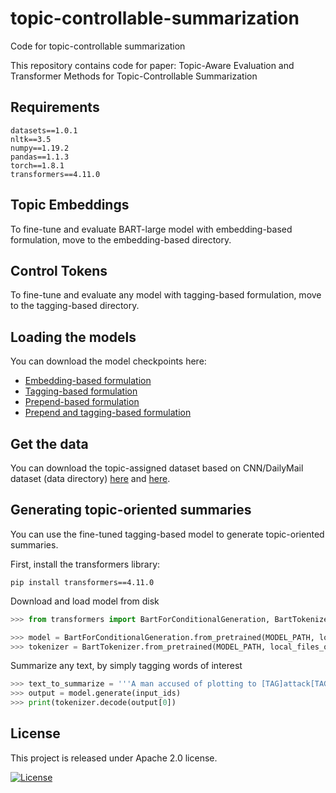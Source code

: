 # topic-controllable-summarization
Code for topic-controllable summarization

This repository contains code for paper: Topic-Aware Evaluation and Transformer Methods for Topic-Controllable Summarization

## Requirements

`datasets==1.0.1`\
`nltk==3.5`\
`numpy==1.19.2`\
`pandas==1.1.3`\
`torch==1.8.1`\
`transformers==4.11.0`

## Topic Embeddings 

To fine-tune and evaluate BART-large model with embedding-based formulation, move to the embedding-based directory.

## Control Tokens

To fine-tune and evaluate any model with tagging-based formulation, move to the tagging-based directory. 

## Loading the models 
You can download the model checkpoints here:
* [Embedding-based formulation](https://aristotleuniversity-my.sharepoint.com/:u:/g/personal/scpassali_office365_auth_gr/EQuf0z9DiBpJlVDl6BJayy8By4oXGHmYD1fG1MqZs3YsxA?e=tIYkWY)
* [Tagging-based formulation](https://aristotleuniversity-my.sharepoint.com/:u:/g/personal/scpassali_office365_auth_gr/EQQDVckMfP5AkeVdCVSmyEkBC8BlJbvvbKd9ZMpmY6gypA?e=g7wBLo)
* [Prepend-based formulation](https://aristotleuniversity-my.sharepoint.com/:u:/g/personal/scpassali_office365_auth_gr/ESofGhUEXmhNgUHyEuxq0cMBR1Bism5qmNkmp1jBtZdsvw?e=NnVUhv)
* [Prepend and tagging-based formulation](https://aristotleuniversity-my.sharepoint.com/:u:/g/personal/scpassali_office365_auth_gr/EegP4M3cbHtNqLF7gglFIToBfIPNEzcguhdoBk8GePJTWg?e=TaWCEl)


## Get the data 

You can download the topic-assigned dataset based on CNN/DailyMail dataset (data directory) [here](https://aristotleuniversity-my.sharepoint.com/:u:/g/personal/scpassali_office365_auth_gr/EQuf0z9DiBpJlVDl6BJayy8By4oXGHmYD1fG1MqZs3YsxA?e=tIYkWY) and [here](https://aristotleuniversity-my.sharepoint.com/:u:/g/personal/scpassali_office365_auth_gr/EfoWdJU_uLdHtuQDre6WXWABISQAF15-1HpOcQSrQD6J6A?e=KRe8Z9).


## Generating topic-oriented summaries 
You can use the fine-tuned tagging-based model to generate topic-oriented summaries.

First, install the transformers library:
```
pip install transformers==4.11.0
```

Download and load model from disk

```python
>>> from transformers import BartForConditionalGeneration, BartTokenizer

>>> model = BartForConditionalGeneration.from_pretrained(MODEL_PATH, local_files_only=True)
>>> tokenizer = BartTokenizer.from_pretrained(MODEL_PATH, local_files_only=True)
```

Summarize any text, by simply tagging words of interest
```python
>>> text_to_summarize = '''A man accused of plotting to [TAG]attack[TAG] the U.S. Capitol called a television station from jail and said if he had n't been arrested he would have [TAG]gone[TAG] to Washington and shot [TAG]President[TAG] Barack [TAG]Obama[TAG] in the head . WXIX-TV in Cincinnati said Christopher Lee Cornell , 20 , called the station from the Kentucky jail where he 's being held , confessed to being a supporter of the [TAG]Islamic[TAG] [TAG]State[TAG] [TAG]group[TAG] and said he [TAG]planned[TAG] to [TAG]kill[TAG] [TAG]government[TAG] officials in retaliation for U.S. [TAG]strikes[TAG] on the [TAG]militant[TAG] organization . A former Michigan high school football coach was arrested Friday and faces multiple charges including sending explicit [TAG]images[TAG] to students as young as 13 years old . The station [TAG]aired[TAG] part of the interview on Friday night , hours after Cornell 's attorney argued unsuccessfully in court that it could violate the defendant 's right to a fair trial . Scroll down for video . Louis Michael Rau , 46 , faces 12 charges including seven counts of distributing sexually explicit matter to a minor ; four counts of selling or furnishing alcohol to a minor ; and one count of accosting a minor for immoral purposes -- which is a four-year felony , the Morning Sun reports . Rau resigned from his position at the Beal [TAG]City[TAG] High School in January after complaints from parents about the coach 's alleged inappropriate conduct led to an investigation by the Isabella County Sheriff 's Department . Multiple Charges : Louis Rau , 46 ( photographed ) , was arrested Friday and faces multiple charges including sending explicit [TAG]images[TAG] to students as young as 13 years old . During the investigation , the department conducted several interviews and searched phones , tablets , cameras , computers , DVD 's , text messages and emails , Sheriff Leo Mioduszewski told MLive . The search found that Rau sent nude photos to five victims -- all student-athletes -- between 2011 and 2015 , [TAG]People[TAG] reports . Christopher Lee Cornell allegedly plotted to [TAG]attack[TAG] the U.S. Capitol in Washington and [TAG]kill[TAG] [TAG]government[TAG] officials inside it and spoke of his desire to [TAG]support[TAG] the [TAG]Islamic[TAG] [TAG]State[TAG] [TAG]militant[TAG] [TAG]group[TAG] . One of the victims was 13 when the ex-coach began sending him the sexually explicit photos , and all of the others were under 18 years old . Cornell , asked by the interviewer what he would have done had he not been arrested in January , said he would have [TAG]taken[TAG] one of his guns , ' I would have put it to [TAG]Obama[TAG] 's head , I would have pulled the trigger , then I would unleash more bullets on the Senate and House of Representative members , and I would have [TAG]attacked[TAG] the Israeli embassy and various other buildings . ' Court records obtained by the Sun [TAG]state[TAG] that in addition to the photos , Rau gave the boys sex toys . Cornell , who repeatedly identified himself as Muslim , said he wanted to carry out the [TAG]attack[TAG] because of 'the continued [TAG]American[TAG] aggression against our [TAG]people[TAG] and the fact that [TAG]America[TAG] , specifically [TAG]President[TAG] [TAG]Obama[TAG] , wants to wage [TAG]war[TAG] against [TAG]Islamic[TAG] [TAG]State[TAG] . ' Rau reportedly once gave an eighth grader a toy 'described as a vagina with a tube . ' On four different occasions , the Sun reports , Rau purchased alcohol for three of the victims ; court records note that both text messages and Rau 's admission confirmed the purchases . Victims : The search found that Rau sent nude photos to five victims -- all student-athletes -- between 2011 and 2015 . He said : 'They might say I 'm a [TAG]terrorist[TAG] , but you [TAG]know[TAG] we see [TAG]American[TAG] [TAG]troops[TAG] as [TAG]terrorists[TAG] as well , coming to our land , stealing our resources and [TAG]killing[TAG] our [TAG]people[TAG] , raping our [TAG]women[TAG] . ' Cornell , also [TAG]known[TAG] as Raheel Mahrus Ubaydah , grew up in the Cincinnati suburbs and still lived with his parents . He said [TAG]support[TAG] of the [TAG]Islamic[TAG] [TAG]State[TAG] [TAG]group[TAG] is widespread . 'We 're here in Ohio . Toys/Alcohol : Court records [TAG]state[TAG] that in addition to the photos , Rau also gave the boys sex toys and bought them alcohol . We 're in every [TAG]state[TAG] , ' he said . At Friday 's arraignment , Rau 's attorney , Dan O'Neill , described Rau as a 'home-grown boy ' and noted that the 46-year-old had no criminal record , the Sun reports . He spoke of Rau 's notoriety as 'the most celebrated football coach Beal [TAG]City[TAG] has ever had . ' Rau 's bail was set at $ 80,000 , lowered from $ 120,000 which was set during the time of his arrest , the Sun reports . Upon his resignation , Rau , who also served as a substitute teacher at the school , was banned from school [TAG]grounds[TAG] except for school board meetings and public elections held at the school , MLive reports . 'We 're more organized than you think . ' WXIX-TV in Cincinnati said Christopher Lee Cornell , 20 , called the station from the Kentucky jail where he 's being held , confessed to being a supporter of the [TAG]Islamic[TAG] [TAG]State[TAG] [TAG]group[TAG] and said he [TAG]planned[TAG] to [TAG]kill[TAG] [TAG]government[TAG] officials in retaliation for U.S. [TAG]strikes[TAG] on the [TAG]militant[TAG] organization . He said that if he had n't been caught , he would have [TAG]attacked[TAG] , [TAG]President[TAG] Barack [TAG]Obama[TAG] , the Senate , the House of Representatives and many other places in the nation 's capital . As part of his bail conditions , Rau is not allowed in any school [TAG]zones[TAG] , not allowed to be in the presence of minors , not allowed to attend sporting events where minors or present , and is not allowed to contact the victims in any way , according to MLive . In 2006 , Rau received a 14-day unpaid suspension for allegedly slapping a player at a football banquet . Slap : In 2006 , Rau received a 14-day unpaid suspension for allegedly slapping a player at a football banquet . High School : A Beal [TAG]City[TAG] High School ( photographyed ) graduate , Rau began coaching at the school in 2000 and led the team to a [TAG]state[TAG] championship in 2009 . An investigation into the incident was [TAG]launched[TAG] after a concerned parent of a former-player wrote a letter detailing the July 2006 incident , saying several football players saw Rau slap the student in the face . Cornell , who repeatedly identified himself as Muslim , said he wanted to carry out the [TAG]attack[TAG] because of 'the continued [TAG]American[TAG] aggression against our [TAG]people[TAG] and the fact that [TAG]America[TAG] , specifically [TAG]President[TAG] [TAG]Obama[TAG] , wants to wage [TAG]war[TAG] against [TAG]Islamic[TAG] [TAG]State[TAG] ' At times what seemed like a nervous chuckle punctuated his responses . He said he would do whatever the [TAG]Islamic[TAG] [TAG]State[TAG] [TAG]group[TAG] asked of him , including [TAG]beheading[TAG] Americans , and predicted 'there will be many , many [TAG]attacks[TAG] ' . A federal indictment charges Cornell with two counts that carry possible sentences of up to 20 years each upon conviction : attempted murder of [TAG]government[TAG] employees and officials and solicitation to commit a crime of violence . 'When I asked [ the victim ] about the incident myself , he said that , 'Yes . Mr. Rau b * * * * slapped me , '' the letter reads . A Beal [TAG]City[TAG] High School graduate , Rau began coaching at the school in 2000 and led the team to a [TAG]state[TAG] championship in 2009 . He also faces a firearms-related charge . He has pleaded not guilty and awaits trial in Cincinnati . Rau posted bail shortly after his arraignment Friday and is scheduled to appear in court Thursday for a probable cause hearing . Cornell was arrested outside a gun shop near his home on January 14 after the FBI said he bought two M-15 assault weapons and 600 rounds of ammunition . The FBI said in court documents that Cornell [TAG]planned[TAG] to 'wage jihad ' by [TAG]attacking[TAG] the Capitol with pipe [TAG]bombs[TAG] and shooting [TAG]government[TAG] officials and employees . Cornell was coerced and misled by ' a snitch ' trying to better his own legal situation , his father said . Cornell warned the news station that there were [TAG]Islamic[TAG] [TAG]State[TAG] [TAG]group[TAG] supporters in almost all of the [TAG]United[TAG] States . Cornell was arrested outside a gun shop near his home on January 14 after the FBI said he bought two M-15 assault weapons and 600 rounds of ammunition . He described his son as a 'mommy 's boy ' who spent hours playing video games in his bedroom . He also said his son was 'at peace ' after becoming a practicing Muslim . 'He was dragged into this , ' Cornell said before the hearing . 'He was coerced . ' His son had long expressed distrust of [TAG]government[TAG] and the news media , and local police said he disrupted a 9/11 memorial ceremony in 2013 . The FBI said he had for months sent social media messages and posted video espousing [TAG]support[TAG] for [TAG]Islamic[TAG] [TAG]State[TAG] [TAG]militants[TAG] and for violent [TAG]attacks[TAG] by others . Cornell told an informant they should 'wage jihad , ' authorities said in court papers . Similar stings in recent years have led to accusations of entrapment . But the FBI has argued such stings are vital for averting deadly terror [TAG]attacks[TAG] , and juries have returned tough sentences . Cornell ( pictured left years ago ) posted messages on Twitter sympathizing with [TAG]Islamic[TAG] [TAG]terrorists[TAG] led to an undercover FBI operation . His father John Cornell ( right ) claims his son was coerced into the plot. '''
>>> output = model.generate(input_ids)
>>> print(tokenizer.decode(output[0])
```

## License 
This project is released under Apache 2.0 license.

[![License](https://img.shields.io/badge/License-Apache_2.0-blue.svg)](https://opensource.org/licenses/Apache-2.0)


